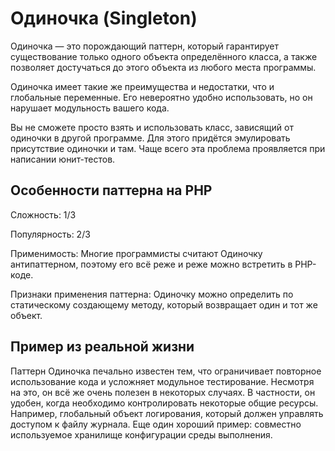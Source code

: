 # Одиночка (Singleton)

Одиночка — это порождающий паттерн, который гарантирует существование только одного объекта определённого класса, а также позволяет достучаться до этого объекта из любого места программы.

Одиночка имеет такие же преимущества и недостатки, что и глобальные переменные. Его невероятно удобно использовать, но он нарушает модульность вашего кода.

Вы не сможете просто взять и использовать класс, зависящий от одиночки в другой программе. Для этого придётся эмулировать присутствие одиночки и там. Чаще всего эта проблема проявляется при написании юнит-тестов.


## Особенности паттерна на PHP

Сложность: 1/3

Популярность: 2/3

Применимость: Многие программисты считают Одиночку антипаттерном, поэтому его всё реже и реже можно встретить в PHP-коде.

Признаки применения паттерна: Одиночку можно определить по статическому создающему методу, который возвращает один и тот же объект.

## Пример из реальной жизни

Паттерн Одиночка печально известен тем, что ограничивает повторное использование кода и усложняет модульное тестирование. Несмотря на это, он всё же очень полезен в некоторых случаях. В частности, он удобен, когда необходимо контролировать некоторые общие ресурсы. Например, глобальный объект логирования, который должен управлять доступом к файлу журнала. Еще один хороший пример: совместно используемое хранилище конфигурации среды выполнения.